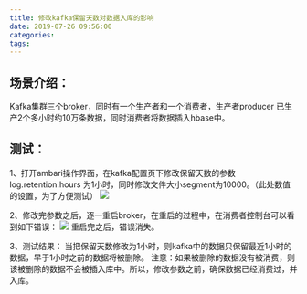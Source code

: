 ```yaml
---
title: 修改kafka保留天数对数据入库的影响
date: 2019-07-26 09:56:00
categories:
tags:
---
```

## 场景介绍：
Kafka集群三个broker，同时有一个生产者和一个消费者，生产者producer 已生产2个多小时约10万条数据，同时消费者将数据插入hbase中。
 
## 测试：
1、打开ambari操作界面，在kafka配置页下修改保留天数的参数log.retention.hours 为1小时，同时修改文件大小segment为10000。（此处数值的设置，为了方便测试）
![](./_image/2019-07-26/2019-07-30-09-58-22@2x.png?r=84)

2、修改完参数之后，逐一重启broker，在重启的过程中，在消费者控制台可以看到如下错误：
![](./_image/2019-07-26/2019-07-30-10-05-27.png)
重启完之后，错误消失。
 
3、测试结果：
当把保留天数修改为1小时，则kafka中的数据只保留最近1小时的数据，早于1小时之前的数据将被删除。
注意：如果被删除的数据没有被消费，则该被删除的数据不会被插入库中。所以，修改参数之前，确保数据已经消费过，并入库。